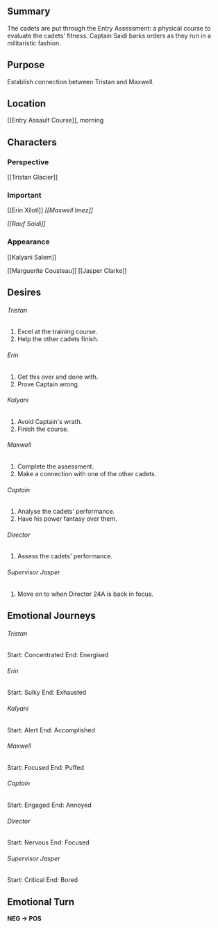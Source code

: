 ## Summary
The cadets are put through the Entry Assessment: a physical course to evaluate the cadets' fitness. Captain Saidi barks orders as they run in a militaristic fashion.
## Purpose
Establish connection between Tristan and Maxwell.
## Location
[[Entry Assault Course]], morning
## Characters 
### Perspective
[[Tristan Glacier]]
### Important
[[Erin Xilotl]]
*[[Maxwell Imez]]*

*[[Rauf Saidi]]*
### Appearance
[[Kalyani Salem]]

[[Marguerite Cousteau]]
[[Jasper Clarke]]
## Desires
###### Tristan
1. Excel at the training course.
2. Help the other cadets finish.
###### Erin
1. Get this over and done with.
2. Prove Captain wrong.
###### Kalyani
1. Avoid Captain's wrath.
2. Finish the course.
###### Maxwell
1. Complete the assessment.
2. Make a connection with one of the other cadets.
###### Captain
1. Analyse the cadets' performance.
2. Have his power fantasy over them.
###### Director
1. Assess the cadets' performance.
###### Supervisor Jasper
1. Move on to when Director 24A is back in focus.
## Emotional Journeys
###### Tristan
Start: Concentrated
End: Energised
###### Erin
Start: Sulky
End: Exhausted
###### Kalyani
Start: Alert
End: Accomplished
###### Maxwell
Start: Focused
End: Puffed
###### Captain
Start: Engaged
End: Annoyed
###### Director
Start: Nervous
End: Focused
###### Supervisor Jasper
Start: Critical
End: Bored
## Emotional Turn
**NEG -> POS**
